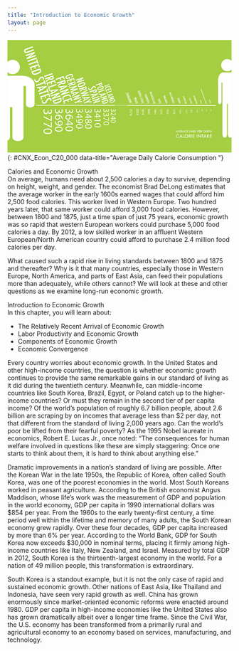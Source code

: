 ```yaml
---
title: "Introduction to Economic Growth"
layout: page
---
```



<?cnx.eoc class="summary" title="Chapter Review"?>

<?cnx.eoc class="self-check-questions" title="Self-Check Questions"?>

<?cnx.eoc class="review-questions" title="Review Questions"?>

<?cnx.eoc class="critical-thinking" title="Critical Thinking Questions"?>

<?cnx.eoc class="problems" title="Problems"?>

<?cnx.eoc class="references" title="References"?>

 ![The picture shows the average daily calorie consumption for an individual from various countries. The United States has the highest intake at 3,770 calories.](../resources/CNX_Econ_C20_000.jpg "Not only has the number of calories consumer per day increased, so has the amount of food calories that people are able to afford based on their working wages. (Credit: modification of work by Lauren Manning/Flickr Creative Commons)"){: #CNX_Econ_C20_000 data-title="Average Daily Calorie Consumption "}

<div data-type="note" class="economics bringhome" markdown="1">
<div data-type="title">
Calories and Economic Growth
</div>
On average, humans need about 2,500 calories a day to survive, depending on height, weight, and gender. The economist Brad DeLong estimates that the average worker in the early 1600s earned wages that could afford him 2,500 food calories. This worker lived in Western Europe. Two hundred years later, that same worker could afford 3,000 food calories. However, between 1800 and 1875, just a time span of just 75 years, economic growth was so rapid that western European workers could purchase 5,000 food calories a day. By 2012, a low skilled worker in an affluent Western European/North American country could afford to purchase 2.4 million food calories per day.

What caused such a rapid rise in living standards between 1800 and 1875 and thereafter? Why is it that many countries, especially those in Western Europe, North America, and parts of East Asia, can feed their populations more than adequately, while others cannot? We will look at these and other questions as we examine long-run economic growth.

</div>

<div data-type="note" class="economics chapter-objectives" markdown="1">
<div data-type="title">
Introduction to Economic Growth
</div>
In this chapter, you will learn about:

* The Relatively Recent Arrival of Economic Growth
* Labor Productivity and Economic Growth
* Components of Economic Growth
* Economic Convergence

</div>

Every country worries about economic growth. In the United States and other high-income countries, the question is whether economic growth continues to provide the same remarkable gains in our standard of living as it did during the twentieth century. Meanwhile, can middle-income countries like South Korea, Brazil, Egypt, or Poland catch up to the higher-income countries? Or must they remain in the second tier of per capita income? Of the world’s population of roughly 6.7 billion people, about 2.6 billion are scraping by on incomes that average less than $2 per day, not that different from the standard of living 2,000 years ago. Can the world’s poor be lifted from their fearful poverty? As the 1995 Nobel laureate in economics, Robert E. Lucas Jr., once noted: “The consequences for human welfare involved in questions like these are simply staggering: Once one starts to think about them, it is hard to think about anything else.”

Dramatic improvements in a nation’s standard of living are possible. After the Korean War in the late 1950s, the Republic of Korea, often called South Korea, was one of the poorest economies in the world. Most South Koreans worked in peasant agriculture. According to the British economist Angus Maddison, whose life’s work was the measurement of GDP and population in the world economy, GDP per capita in 1990 international dollars was $854 per year. From the 1960s to the early twenty-first century, a time period well within the lifetime and memory of many adults, the South Korean economy grew rapidly. Over these four decades, GDP per capita increased by more than 6% per year. According to the World Bank, GDP for South Korea now exceeds $30,000 in nominal terms, placing it firmly among high-income countries like Italy, New Zealand, and Israel. Measured by total GDP in 2012, South Korea is the thirteenth-largest economy in the world. For a nation of 49 million people, this transformation is extraordinary.

South Korea is a standout example, but it is not the only case of rapid and sustained economic growth. Other nations of East Asia, like Thailand and Indonesia, have seen very rapid growth as well. China has grown enormously since market-oriented economic reforms were enacted around 1980. GDP per capita in high-income economies like the United States also has grown dramatically albeit over a longer time frame. Since the Civil War, the U.S. economy has been transformed from a primarily rural and agricultural economy to an economy based on services, manufacturing, and technology.

